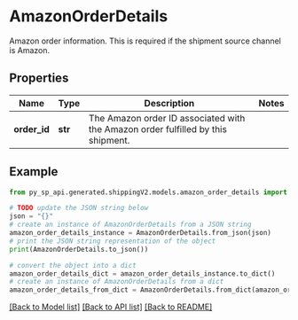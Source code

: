 # AmazonOrderDetails

Amazon order information. This is required if the shipment source channel is Amazon.

## Properties

Name | Type | Description | Notes
------------ | ------------- | ------------- | -------------
**order_id** | **str** | The Amazon order ID associated with the Amazon order fulfilled by this shipment. | 

## Example

```python
from py_sp_api.generated.shippingV2.models.amazon_order_details import AmazonOrderDetails

# TODO update the JSON string below
json = "{}"
# create an instance of AmazonOrderDetails from a JSON string
amazon_order_details_instance = AmazonOrderDetails.from_json(json)
# print the JSON string representation of the object
print(AmazonOrderDetails.to_json())

# convert the object into a dict
amazon_order_details_dict = amazon_order_details_instance.to_dict()
# create an instance of AmazonOrderDetails from a dict
amazon_order_details_from_dict = AmazonOrderDetails.from_dict(amazon_order_details_dict)
```
[[Back to Model list]](../README.md#documentation-for-models) [[Back to API list]](../README.md#documentation-for-api-endpoints) [[Back to README]](../README.md)


